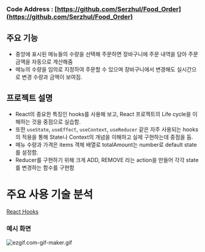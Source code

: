 ### Code Address : [https://github.com/Serzhul/Food_Order](https://github.com/Serzhul/Food_Order)

## 주요 기능

- 중앙에 표시된 메뉴들의 수량을 선택해 주문하면 장바구니에 주문 내역을 담아 주문 금액을 자동으로 계산해줌
- 메뉴의 수량을 임의로 지정하여 주문할 수 있으며 장바구니에서 변경해도 실시간으로 변경 수량과 금액이 보여짐.

## 프로젝트 설명

- React의 중요한 특징인  hooks를 사용해 보고, React 프로젝트의 Life cycle을 이해하는 것을 중점으로 실습함.
- 또한 `useState`, `useEffect`, `useContext`, `useReducer` 같은 자주 사용되는 hooks의 적용을 통해 State나 Context의 개념을 이해하고 실제 구현하는데 중점을 둠.
- 메뉴 수량과 가격은 items 객체 배열로 totalAmount는 number로 default state를 설정함.
- Reducer를 구현하기 위해 크게 ADD, REMOVE 라는 action을 만들어 각각 state를 변경하는 함수를 구현함

# 주요 사용 기술 분석

[React Hooks](https://www.notion.so/React-Hooks-9636d78fb9964663bf881384f36bd0e7)

### 예시 화면

![ezgif.com-gif-maker.gif](https://s3-us-west-2.amazonaws.com/secure.notion-static.com/8780fe75-65db-4451-b9e4-259611cdbc7e/ezgif.com-gif-maker.gif)
